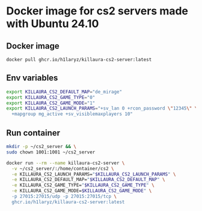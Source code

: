 # Docker image for cs2 servers made with Ubuntu 24.10

## Docker image

`docker pull ghcr.io/h1laryz/killaura-cs2-server:latest`

## Env variables

``` bash
export KILLAURA_CS2_DEFAULT_MAP="de_mirage"
export KILLAURA_CS2_GAME_TYPE="0"
export KILLAURA_CS2_GAME_MODE="1"
export KILLAURA_CS2_LAUNCH_PARAMS="+sv_lan 0 +rcon_password \"12345\" \
  +mapgroup mg_active +sv_visiblemaxplayers 10"
```

## Run container

``` bash
mkdir -p ~/cs2_server && \
sudo chown 1001:1001 ~/cs2_server

docker run --rm --name killaura-cs2-server \
  -v ~/cs2_server/:/home/container/cs2 \
  -e KILLAURA_CS2_LAUNCH_PARAMS="$KILLAURA_CS2_LAUNCH_PARAMS" \
  -e KILLAURA_CS2_DEFAULT_MAP="$KILLAURA_CS2_DEFAULT_MAP" \
  -e KILLAURA_CS2_GAME_TYPE="$KILLAURA_CS2_GAME_TYPE" \
  -e KILLAURA_CS2_GAME_MODE=$KILLAURA_CS2_GAME_MODE" \
  -p 27015:27015/udp -p 27015:27015/tcp \
  ghcr.io/h1laryz/killaura-cs2-server:latest
```
